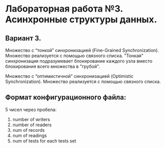 # Лабораторная работа №3. Асинхронные структуры данных.
## Вариант 3.
Множество с “тонкой” синхронизацией (Fine-Grained Synchronization). Множество реализуется с помощью связного списка. "Тонкая" синхронизация подразумевает блокирование каждого узла вместо блокирования всего множества в "грубой".

Множество с “оптимистичной” синхронизацией (Optimistic Synchronization). Множество реализуется с помощью связного списка.

## Формат конфигурационного файла:
 5 чисел через пробела: 
 1. number of writers
 2. number of readers
 3. num of records 
 4. num of readings
 5. num of tests for each tests set
